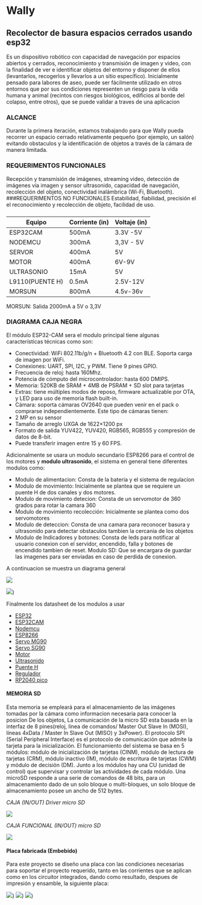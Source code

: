 # Wally
## Recolector de basura espacios cerrados usando esp32
Es un dispositivo robótico con capacidad de navegación por  espacios abiertos y cerrados, reconocimiento y transmisión de imagen y video, con la finalidad de ver e identificar objetos del entorno y disponer de ellos (levantarlos, recogerlos y llevarlos a un sitio específico).  Inicialmente pensado para labores de aseo, puede ser fácilmente utilizado en otros entornos que por sus condiciones  representen un riesgo para la vida humana y animal (recintos con riesgos biológicos, edificios al borde del colapso, entre otros), que se puede validar a traves de una aplicacion
### ALCANCE
Durante la primera iteración, estamos trabajando para que Wally pueda recorrer un espacio cerrado relativamente pequeño (por ejemplo, un salón) evitando obstaculos y la identificación de objetos a través de la cámara de manera limitada.
### REQUERIMENTOS FUNCIONALES
Recepción y transmisión de imágenes, streaming video, detección de imágenes vía imagen y sensor ultrasonido, capacidad de navegación, recolección del objeto, conectividad inalámbrica (Wi-Fi, Bluetooth).
###REQUERIMENTOS NO FUNCIONALES
Estabilidad, fiabilidad, precisión el el reconocimiento y recolección de objeto, facilidad de uso.
### 
| Equipo | Corriente (in)| Voltaje (in)  |
| ------------- | ------------- |------------  |
| ESP32CAM | 500mA  |  3.3V -5V |
| NODEMCU  | 300mA  |  3,3V - 5V |
| SERVOR  | 400mA  |   5V |
| MOTOR  | 400mA  | 6V-9V |
| ULTRASONIO  | 15mA  |  5V  |
| L9110(PUENTE H)  | 0.5mA  | 2.5V-12V |
| MORSUN  | 800mA  |4.5v-36v  |

MORSUN: Salida 2000mA a 5V o 3,3V
### DIAGRAMA CAJA NEGRA
El módulo ESP32-CAM  sera el modulo principal tiene algunas características técnicas como son:

- Conectividad: WiFi 802.11b/g/n + Bluetooth 4.2 con BLE. Soporta carga de imagen por WiFi.
- Conexiones: UART, SPI, I2C, y PWM. Tiene 9 pines GPIO.
- Frecuencia de reloj: hasta 160Mhz.
- Potencia de cómputo del microcontrolador: hasta 600 DMIPS.
- Memoria: 520KB de SRAM +  4MB de PSRAM + SD slot para tarjetas
- Extras: tiene múltiples modos de reposo, firmware actualizable por OTA, y LED para uso de memoria flash built-in.
- Cámara: soporta cámaras OV2640 que pueden venir en el pack o comprarse independientemente. Este tipo de cámaras tienen:
- 2 MP en su sensor
- Tamaño de arreglo UXGA de 1622×1200 px
- Formato de salida YUV422, YUV420, RGB565, RGB555 y compresión de datos de 8-bit.
- Puede transferir imagen entre 15 y 60 FPS.

Adicionalmente se usara un modulo secundario ESP8266 para el control de los motores y **modulo ultrasonido**, el sistema en general tiene diferentes modulos como:
* Modulo de alimentacion: Consta de la bateria y el sistema de regulacion
* Modulo de movimiento: Inicialmente se plantea que se requiere un puente H de dos canales y dos motores.
* Modulo de movimiento detecion: Consta de un servomotor de 360 grados para rotar la camara 360
* Modulo de movimiento recolección: Inicialmente se plantea como dos servomotores
* Modulo de deteccion: Consta de una camara para reconocer basura y ultrasonido para detectar obstaculos tambien la cercania de los objetos
* Modulo de Indicadores y botones: Consta de leds para notificar al usuario conexion con el servidor, encendido, falla y botones de encendido tambien de reset.
 Modulo SD: Que se encargara de guardar las imagenes para ser enviadas en caso de perdida de conexion.

A continuacion se muestra un diagrama general

![](https://github.com/ltherreraro/Wally/blob/main/Imagenes/Diagrama%20RP2040%20embebidos-Page-1.jpg)

![](https://github.com/ltherreraro/Wally/blob/main/Imagenes/diag2.PNG))

Finalmente los datasheet de los modulos a usar
- [ESP32](https://github.com/ltherreraro/Wally/blob/main/Datasheet/esp32-sl_specification.pdf)
- [ESP32CAM](https://github.com/ltherreraro/Wally/blob/main/Datasheet/ESP32-CAM%20Product%20Specification.pdf)
- [Nodemcu](https://www.make-it.ca/nodemcu-details-specifications/)
- [ESP8266](https://github.com/ltherreraro/Wally/blob/main/Datasheet/0a-esp8266ex_datasheet_en.pdf)
- [Servo MG90](https://github.com/ltherreraro/Wally/blob/main/Datasheet/MG90S_Tower-Pro%20(1).pdf)
- [Servo SG90](https://github.com/ltherreraro/Wally/blob/main/Datasheet/sg90_datasheet%20(1).pdf)
- [Motor](https://ferretronica.com/products/motorreductor-500-gr-cm-1000-rpm-6v?variant=12391693877341&currency=COP&utm_medium=product_sync&utm_source=google&utm_content=sag_organic&utm_campaign=sag_organic&utm_campaign=gs-2021-10-19&utm_source=google&utm_medium=smart_campaign&gclid=Cj0KCQjwjbyYBhCdARIsAArC6LKaKwvKPRHye8ZWSAgEkHbSm4rjs0Gm-KYxnCncWKSN3TIoLXUkZbEaAqU5EALw_wcB)
- [Ultrasonido](https://github.com/ltherreraro/Wally/blob/main/Datasheet/HCSR04%20(1).pdf)
- [Puente H](https://github.com/ltherreraro/Wally/blob/main/Datasheet/datasheet-l9110%20(1).pdf)
- [Regulador](https://github.com/ltherreraro/Wally/blob/main/Datasheet/2001081204_Shikues-AMS1117-1-2_C475600.pdf)
- [RP2040 pico](https://github.com/ltherreraro/Wally/blob/main/Datasheet/rp2040-datasheet.pdf)
#### MEMORIA SD 
 Esta memoria se empleará para el almacenamiento de las imágenes tomadas por la cámara como informacion necesaria para conocer la posicion De los objetos, La comunicación de la micro SD esta basada en la interfaz de 8 pines(reloj, línea de comandos/ Master Out Slave In (MOSI), líneas 4xData / Master In Slave Out (MISO) y 3xPower). El protocolo SPI (Serial Peripheral Interface) es el protocolo de comunicación que admite la tarjeta para la inicialización. El funcionamiento del sistema se basa en 5 módulos: módulo de inicialización de tarjetas (CINM), módulo de lectura de tarjetas (CRM), módulo inactivo (IM),  módulo de escritura de tarjetas (CWM) y módulo de decisión (DM). Junto a los módulos hay una CU (unidad de control) que supervisar y controlar las actividades de cada módulo. Una microSD responde a una serie de comandos de 48 bits, para un almacenamiento dado de un solo bloque o multi-bloques, un solo bloque de almacenamiento posee un ancho de 512 bytes. 

_CAJA (IN/OUT) Driver micro SD_

![](https://github.com/ltherreraro/CubeRubik/blob/master/HW/03GRUPO3/03document/driver%20SD.png)

_CAJA FUNCIONAL (IN/OUT) micro SD_

![](https://github.com/ltherreraro/CubeRubik/blob/master/HW/03GRUPO3/03document/Diagrama%20funcional%20MICRO%20SD.png)

#### Placa fabricada (Embebido)
Para este proyecto se diseño una placa con las condiciones necesarias para soportar el proyecto requerido, tanto en las corrientes que se aplican como en los circuitor integrados, dando como resultado, despues de impresión y ensamble, la siguiente placa: 

![](https://github.com/ltherreraro/Wally/blob/main/Imagenes/PCB%20completa.PNG))
![](https://github.com/ltherreraro/Wally/blob/main/Imagenes/Placa%20proyecto%20Embebidos.PNG))
![](https://github.com/ltherreraro/Wally/blob/main/Imagenes/Placa%20proyecto%20Embebidos%202.PNG))







